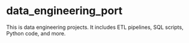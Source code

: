 # data_engineering_port
This is data engineering projects. It includes ETL pipelines, SQL scripts, Python code, and more.
